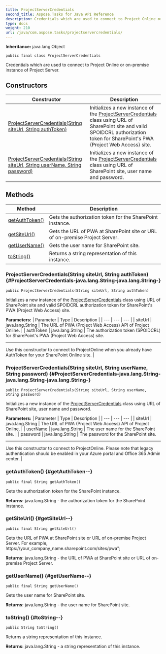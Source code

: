 ```yaml
---
title: ProjectServerCredentials
second_title: Aspose.Tasks for Java API Reference
description: Credentials which are used to connect to Project Online or on-premise instance of Project Server.
type: docs
weight: 210
url: /java/com.aspose.tasks/projectservercredentials/
---
```


**Inheritance:**
java.lang.Object
```
public final class ProjectServerCredentials
```

Credentials which are used to connect to Project Online or on-premise instance of Project Server.
## Constructors

| Constructor | Description |
| --- | --- |
| [ProjectServerCredentials(String siteUrl, String authToken)](#ProjectServerCredentials-java.lang.String-java.lang.String-) | Initializes a new instance of the [ProjectServerCredentials](../../com.aspose.tasks/projectservercredentials) class using URL of SharePoint site and valid SPOIDCRL authorization token for SharePoint's PWA (Project Web Access) site. |
| [ProjectServerCredentials(String siteUrl, String userName, String password)](#ProjectServerCredentials-java.lang.String-java.lang.String-java.lang.String-) | Initializes a new instance of the [ProjectServerCredentials](../../com.aspose.tasks/projectservercredentials) class using URL of SharePoint site, user name and password. |
## Methods

| Method | Description |
| --- | --- |
| [getAuthToken()](#getAuthToken--) | Gets the authorization token for the SharePoint instance. |
| [getSiteUrl()](#getSiteUrl--) | Gets the URL of PWA at SharePoint site or URL of on-premise Project Server. |
| [getUserName()](#getUserName--) | Gets the user name for SharePoint site. |
| [toString()](#toString--) | Returns a string representation of this instance. |
### ProjectServerCredentials(String siteUrl, String authToken) {#ProjectServerCredentials-java.lang.String-java.lang.String-}
```
public ProjectServerCredentials(String siteUrl, String authToken)
```


Initializes a new instance of the [ProjectServerCredentials](../../com.aspose.tasks/projectservercredentials) class using URL of SharePoint site and valid SPOIDCRL authorization token for SharePoint's PWA (Project Web Access) site.

**Parameters:**
| Parameter | Type | Description |
| --- | --- | --- |
| siteUrl | java.lang.String | The URL of PWA (Project Web Access) API of Project Online. |
| authToken | java.lang.String | The authorization token (SPOIDCRL) for SharePoint's PWA (Project Web Access) site.

--------------------

Use this constructor to connect to ProjectOnline when you already have AuthToken for your SharePoint Online site. |

### ProjectServerCredentials(String siteUrl, String userName, String password) {#ProjectServerCredentials-java.lang.String-java.lang.String-java.lang.String-}
```
public ProjectServerCredentials(String siteUrl, String userName, String password)
```


Initializes a new instance of the [ProjectServerCredentials](../../com.aspose.tasks/projectservercredentials) class using URL of SharePoint site, user name and password.

**Parameters:**
| Parameter | Type | Description |
| --- | --- | --- |
| siteUrl | java.lang.String | The URL of PWA (Project Web Access) API of Project Online. |
| userName | java.lang.String | The user name for the SharePoint site. |
| password | java.lang.String | The password for the SharePoint site.

--------------------

Use this constructor to connect to ProjectOnline. Please note that legacy authentication should be enabled in your Azure portal and Office 365 Admin center. |

### getAuthToken() {#getAuthToken--}
```
public final String getAuthToken()
```


Gets the authorization token for the SharePoint instance.

**Returns:**
java.lang.String - the authorization token for the SharePoint instance.
### getSiteUrl() {#getSiteUrl--}
```
public final String getSiteUrl()
```


Gets the URL of PWA at SharePoint site or URL of on-premise Project Server. For example, https://your\_company\_name.sharepoint.com/sites/pwa";

**Returns:**
java.lang.String - the URL of PWA at SharePoint site or URL of on-premise Project Server.
### getUserName() {#getUserName--}
```
public final String getUserName()
```


Gets the user name for SharePoint site.

**Returns:**
java.lang.String - the user name for SharePoint site.
### toString() {#toString--}
```
public String toString()
```


Returns a string representation of this instance.

**Returns:**
java.lang.String - a string representation of this instance.
